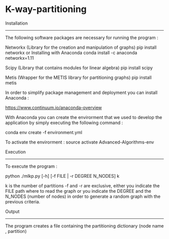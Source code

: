 # K-way-partitioning
Installation
____________

The following software packages are necessary for running the program :

Networkx (Library for the creation and manipulation of graphs)
    pip install networkx
    or
    Installing with Anaconda
    conda install -c anaconda networkx=1.11

Scipy (Library that contains modules for linear algebra)
    pip install scipy

Metis (Wrapper for the METIS library for partitioning graphs)
    pip install metis


In order to simplify package management and deployment you can install Anaconda :

https://www.continuum.io/anaconda-overview

With Anaconda you can create the envirorment that we used to develop the application by simply executing the following
command :

conda env create -f environment.yml

To activate the envirorment :
source activate Advanced-Algorithms-env


Execution
____________
To execute the program :

python ./mlkp.py [-h] [-f FILE | -r DEGREE N_NODES] k

k is the number of partitions
-f and -r are exclusive, either you indicate the FILE path where to read the graph or you indicate the
DEGREE and the N_NODES (number of nodes) in order to generate a random graph with the previous criteria.

Output
____________
The program creates a file containing the partitioning dictionary (node name , partition)